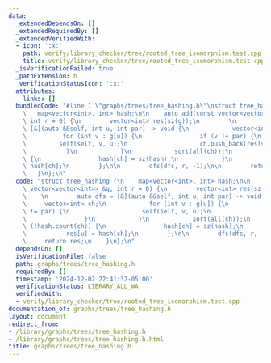 ```yaml
---
data:
  _extendedDependsOn: []
  _extendedRequiredBy: []
  _extendedVerifiedWith:
  - icon: ':x:'
    path: verify/library_checker/tree/rooted_tree_isomorphism.test.cpp
    title: verify/library_checker/tree/rooted_tree_isomorphism.test.cpp
  _isVerificationFailed: true
  _pathExtension: h
  _verificationStatusIcon: ':x:'
  attributes:
    links: []
  bundledCode: "#line 1 \"graphs/trees/tree_hashing.h\"\nstruct tree_hashing {\n \
    \   map<vector<int>, int> hash;\n\n    auto add(const vector<vector<int>> &g,\
    \ int r = 0) {\n        vector<int> res(sz(g));\n        \n        auto dfs =\
    \ [&](auto &&self, int u, int par) -> void {\n            vector<int> ch;\n  \
    \          for (int v : g[u]) {\n                if (v != par) {\n           \
    \         self(self, v, u);\n                    ch.push_back(res[v]);\n     \
    \           }\n            }\n            sort(all(ch));\n            if (!hash.count(ch))\
    \ {\n                hash[ch] = sz(hash);\n            }\n            res[u] =\
    \ hash[ch];\n        };\n\n        dfs(dfs, r, -1);\n\n        return res;\n \
    \   }\n};\n"
  code: "struct tree_hashing {\n    map<vector<int>, int> hash;\n\n    auto add(const\
    \ vector<vector<int>> &g, int r = 0) {\n        vector<int> res(sz(g));\n    \
    \    \n        auto dfs = [&](auto &&self, int u, int par) -> void {\n       \
    \     vector<int> ch;\n            for (int v : g[u]) {\n                if (v\
    \ != par) {\n                    self(self, v, u);\n                    ch.push_back(res[v]);\n\
    \                }\n            }\n            sort(all(ch));\n            if\
    \ (!hash.count(ch)) {\n                hash[ch] = sz(hash);\n            }\n \
    \           res[u] = hash[ch];\n        };\n\n        dfs(dfs, r, -1);\n\n   \
    \     return res;\n    }\n};\n"
  dependsOn: []
  isVerificationFile: false
  path: graphs/trees/tree_hashing.h
  requiredBy: []
  timestamp: '2024-12-02 22:41:32-05:00'
  verificationStatus: LIBRARY_ALL_WA
  verifiedWith:
  - verify/library_checker/tree/rooted_tree_isomorphism.test.cpp
documentation_of: graphs/trees/tree_hashing.h
layout: document
redirect_from:
- /library/graphs/trees/tree_hashing.h
- /library/graphs/trees/tree_hashing.h.html
title: graphs/trees/tree_hashing.h
---
```

